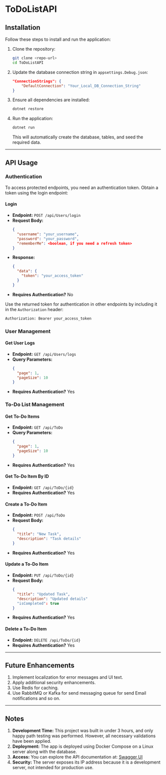 # ToDoListAPI

## Installation

Follow these steps to install and run the application:

1. Clone the repository:
   ```sh
   git clone <repo-url>
   cd ToDoListAPI
   ```
2. Update the database connection string in `appsettings.Debug.json`:
   ```json
   "ConnectionStrings": {
       "DefaultConnection": "Your_Local_DB_Connection_String"
   }
   ```
3. Ensure all dependencies are installed:
   ```sh
   dotnet restore
   ```
4. Run the application:
   ```sh
   dotnet run
   ```
   This will automatically create the database, tables, and seed the required data.

---

## API Usage

### Authentication

To access protected endpoints, you need an authentication token. Obtain a token using the login endpoint:

#### **Login**
- **Endpoint:** `POST /api/Users/login`
- **Request Body:**
  ```json
  {
    "username": "your_username",
    "password": "your_password",
    "rememberMe": <boolean, if you need a refresh token>
  }
  ```
- **Response:**
  ```json
  {
    "data": {
      "token": "your_access_token"
    }
  }
  ```
- **Requires Authentication?** No

Use the returned token for authentication in other endpoints by including it in the `Authorization` header:
```sh
Authorization: Bearer your_access_token
```

### User Management

#### **Get User Logs**
- **Endpoint:** `GET /api/Users/logs`
- **Query Parameters:**
  ```json
  {
    "page": 1,
    "pageSize": 10
  }
  ```
- **Requires Authentication?** Yes

### To-Do List Management

#### **Get To-Do Items**
- **Endpoint:** `GET /api/ToDo`
- **Query Parameters:**
  ```json
  {
    "page": 1,
    "pageSize": 10
  }
  ```
- **Requires Authentication?** Yes

#### **Get To-Do Item By ID**
- **Endpoint:** `GET /api/ToDo/{id}`
- **Requires Authentication?** Yes

#### **Create a To-Do Item**
- **Endpoint:** `POST /api/ToDo`
- **Request Body:**
  ```json
  {
    "title": "New Task",
    "description": "Task details"
  }
  ```
- **Requires Authentication?** Yes

#### **Update a To-Do Item**
- **Endpoint:** `PUT /api/ToDo/{id}`
- **Request Body:**
  ```json
  {
    "title": "Updated Task",
    "description": "Updated details"
    "isCompleted": true
  }
  ```
- **Requires Authentication?** Yes

#### **Delete a To-Do Item**
- **Endpoint:** `DELETE /api/ToDo/{id}`
- **Requires Authentication?** Yes

---

## Future Enhancements

1. Implement localization for error messages and UI text.
2. Apply additional security enhancements.
3. Use Redis for caching.
4. Use RabbitMQ or Kafka for send messaging queue for send Email notifications and so on.

---

## Notes

1. **Development Time:** This project was built in under 3 hours, and only happy path testing was performed. However, all necessary validations have been applied.
2. **Deployment:** The app is deployed using Docker Compose on a Linux server along with the database.
3. **Access:** You can explore the API documentation at:
   [Swagger UI](http://164.68.96.165:5001/swagger)
4. **Security:** The server exposes its IP address because it is a development server, not intended for production use.

